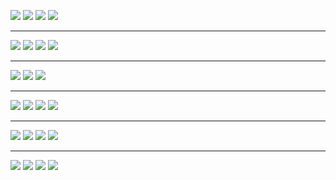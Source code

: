 
![](./svg/absolute--confirmed.svg)
![](./svg/absolute--deaths.svg)
![](./svg/absolute--recovered.svg)
![](./svg/absolute--infected.svg)

----

![](./svg/peakpct--confirmed.svg)
![](./svg/peakpct--deaths.svg)
![](./svg/peakpct--recovered.svg)
![](./svg/peakpct--infected.svg)

----

![](./svg/relative--deaths.svg)
![](./svg/relative--recovered.svg)
![](./svg/relative--infected.svg)

----

![](./svg/absolute_pop100k--confirmed.svg)
![](./svg/absolute_pop100k--deaths.svg)
![](./svg/absolute_pop100k--recovered.svg)
![](./svg/absolute_pop100k--infected.svg)

----

![](./svg/delta--confirmed.svg)
![](./svg/delta--deaths.svg)
![](./svg/delta--recovered.svg)
![](./svg/delta--infected.svg)

----

![](./svg/deltapct--confirmed.svg)
![](./svg/deltapct--deaths.svg)
![](./svg/deltapct--recovered.svg)
![](./svg/deltapct--infected.svg)

